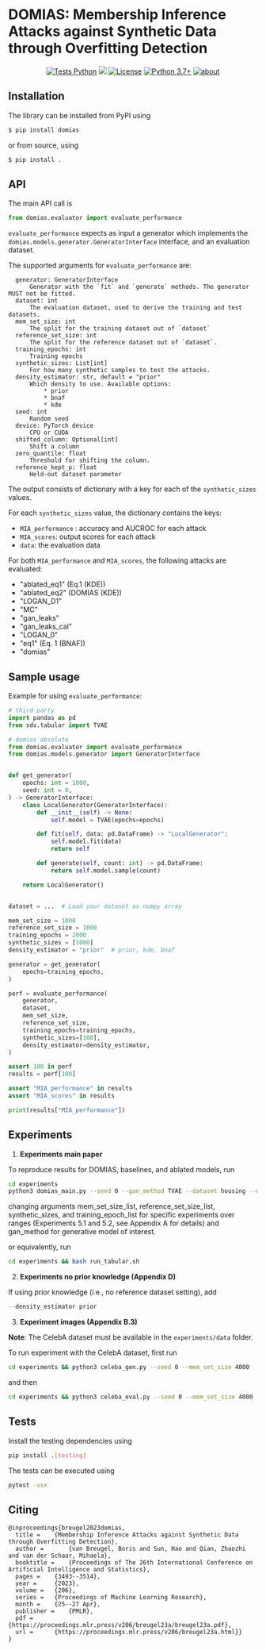 # DOMIAS: Membership Inference Attacks against Synthetic Data through Overfitting Detection

<div align="center">

[![Tests Python](https://github.com/vanderschaarlab/DOMIAS/actions/workflows/test.yml/badge.svg)](https://github.com/vanderschaarlab/DOMIAS/actions/workflows/test.yml)
[![](https://pepy.tech/badge/domias)](https://pypi.org/project/domias/)
[![License](https://img.shields.io/badge/License-MIT-blue.svg)](https://github.com/vanderschaarlab/DOMIAS/blob/main/LICENSE)
[![Python 3.7+](https://img.shields.io/badge/python-3.7+-blue.svg)](https://www.python.org/downloads/release/python-370/)
[![about](https://img.shields.io/badge/about-The%20van%20der%20Schaar%20Lab-blue)](https://www.vanderschaar-lab.com/)

</div>

## Installation

The library can be installed from PyPI using
```bash
$ pip install domias
```
or from source, using
```bash
$ pip install .
```

## API
The main API call is
```python
from domias.evaluator import evaluate_performance
```

`evaluate_performance` expects as input a generator which implements the `domias.models.generator.GeneratorInterface` interface, and an evaluation dataset.

The supported arguments for `evaluate_performance` are:
```
  generator: GeneratorInterface
      Generator with the `fit` and `generate` methods. The generator MUST not be fitted.
  dataset: int
      The evaluation dataset, used to derive the training and test datasets.
  mem_set_size: int
      The split for the training dataset out of `dataset`
  reference_set_size: int
      The split for the reference dataset out of `dataset`.
  training_epochs: int
      Training epochs
  synthetic_sizes: List[int]
      For how many synthetic samples to test the attacks.
  density_estimator: str, default = "prior"
      Which density to use. Available options:
          * prior
          * bnaf
          * kde
  seed: int
      Random seed
  device: PyTorch device
      CPU or CUDA
  shifted_column: Optional[int]
      Shift a column
  zero_quantile: float
      Threshold for shifting the column.
  reference_kept_p: float
      Held-out dataset parameter
```

The output consists of dictionary with a key for each of the `synthetic_sizes` values.

For each `synthetic_sizes` value, the dictionary contains the keys:
 - `MIA_performance` : accuracy and AUCROC for each attack
 - `MIA_scores`: output scores for each attack
 - `data`: the evaluation data

 For both `MIA_performance` and `MIA_scores`, the following attacks are evaluated:
 - "ablated_eq1" (Eq.1 (KDE))
 - "ablated_eq2" (DOMIAS (KDE))
 - "LOGAN_D1"
 - "MC"
 - "gan_leaks"
 - "gan_leaks_cal"
 - "LOGAN_0"
 - "eq1" (Eq. 1 (BNAF))
 - "domias"

## Sample usage

Example for using `evaluate_performance`:
```python
# third party
import pandas as pd
from sdv.tabular import TVAE

# domias absolute
from domias.evaluator import evaluate_performance
from domias.models.generator import GeneratorInterface


def get_generator(
    epochs: int = 1000,
    seed: int = 0,
) -> GeneratorInterface:
    class LocalGenerator(GeneratorInterface):
        def __init__(self) -> None:
            self.model = TVAE(epochs=epochs)

        def fit(self, data: pd.DataFrame) -> "LocalGenerator":
            self.model.fit(data)
            return self

        def generate(self, count: int) -> pd.DataFrame:
            return self.model.sample(count)

    return LocalGenerator()


dataset = ...  # Load your dataset as numpy array

mem_set_size = 1000
reference_set_size = 1000
training_epochs = 2000
synthetic_sizes = [1000]
density_estimator = "prior"  # prior, kde, bnaf

generator = get_generator(
    epochs=training_epochs,
)

perf = evaluate_performance(
    generator,
    dataset,
    mem_set_size,
    reference_set_size,
    training_epochs=training_epochs,
    synthetic_sizes=[100],
    density_estimator=density_estimator,
)

assert 100 in perf
results = perf[100]

assert "MIA_performance" in results
assert "MIA_scores" in results

print(results["MIA_performance"])
```

## Experiments

1. **Experiments main paper**

To reproduce results for DOMIAS, baselines, and ablated models, run
```bash
cd experiments
python3 domias_main.py --seed 0 --gan_method TVAE --dataset housing --mem_set_size_list 30 50 100 300 500 1000 --reference_set_size_list 10000 --synthetic_sizes 10000 --training_epoch_list 2000
```
changing arguments mem_set_size_list, reference_set_size_list, synthetic_sizes, and training_epoch_list for specific experiments over ranges (Experiments 5.1 and 5.2, see Appendix A for details) and gan_method for generative model of interest.

or equivalently, run
```bash
cd experiments && bash run_tabular.sh
```

2. **Experiments no prior knowledge (Appendix D)**

If using prior knowledge (i.e., no reference dataset setting), add
```python
--density_estimator prior
```

3. **Experiment images (Appendix B.3)**

__Note__: The CelebA dataset must be available in the `experiments/data` folder.

To run experiment with the CelebA dataset, first run
```bash
cd experiments && python3 celeba_gen.py --seed 0 --mem_set_size 4000
```
and then
```bash
cd experiments && python3 celeba_eval.py --seed 0 --mem_set_size 4000
```
## Tests

Install the testing dependencies using
```bash
pip install .[testing]
```
The tests can be executed using
```bash
pytest -vsx
```
## Citing
```
@inproceedings{breugel2023domias,
  title = 	 {Membership Inference Attacks against Synthetic Data through Overfitting Detection},
  author =       {van Breugel, Boris and Sun, Hao and Qian, Zhaozhi and van der Schaar, Mihaela},
  booktitle = 	 {Proceedings of The 26th International Conference on Artificial Intelligence and Statistics},
  pages = 	 {3493--3514},
  year = 	 {2023},
  volume = 	 {206},
  series = 	 {Proceedings of Machine Learning Research},
  month = 	 {25--27 Apr},
  publisher =    {PMLR},
  pdf = 	 {https://proceedings.mlr.press/v206/breugel23a/breugel23a.pdf},
  url = 	 {https://proceedings.mlr.press/v206/breugel23a.html}}
}
```

